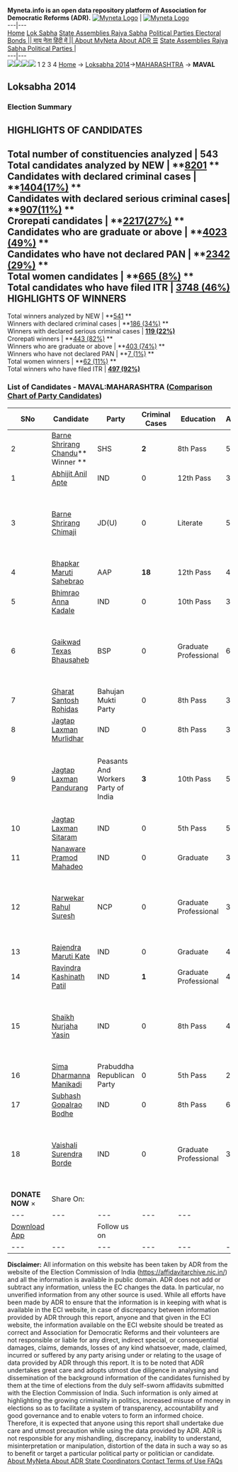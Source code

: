 **Myneta.info is an open data repository platform of Association for Democratic Reforms (ADR).**
[![Myneta Logo](https://www.myneta.info/lib/img/myneta-logo.png)](https://www.myneta.info/) | [![Myneta Logo](https://www.myneta.info/lib/img/adr-logo.png)](https://adrindia.org)  
---|---  
[Home](https://www.myneta.info/) [Lok Sabha](https://www.myneta.info/#ls "Lok Sabha") [ State Assemblies ](https://www.myneta.info/#sa "State Assemblies") [Rajya Sabha](https://www.myneta.info/#rs "Rajya Sabha") [Political Parties ](https://www.myneta.info/party "Political Parties") [ Electoral Bonds ](https://www.myneta.info/electoral_bonds "Electoral Bonds") [ || माय नेता हिंदी में || ](https://translate.google.co.in/translate?prev=hp&hl=en&js=y&u=www.myneta.info&sl=en&tl=hi&history_state0=) [ About MyNeta ](https://adrindia.org/content/about-myneta) [ About ADR ](https://adrindia.org/about-adr/who-we-are) [☰](javascript:void\(0\))
[ State Assemblies ](https://www.myneta.info/#sa "State Assemblies") [ Rajya Sabha ](https://www.myneta.info/#rs "Rajya Sabha") [ Political Parties ](https://www.myneta.info/party "Political Parties")
|   
---|---  
![](https://www.myneta.info/lib/img/banner/banner-1.png)![](https://www.myneta.info/lib/img/banner/banner-2.png)![](https://www.myneta.info/lib/img/banner/banner-3.png)![](https://www.myneta.info/lib/img/banner/banner-4.png)
1  2  3  4 
[Home](https://www.myneta.info/) → [Loksabha 2014](https://www.myneta.info/ls2014/)→[MAHARASHTRA](https://www.myneta.info/ls2014/index.php?action=show_constituencies&state_id=13) → **MAVAL**
### 
## Loksabha 2014
###  Election Summary 
HIGHLIGHTS OF CANDIDATES  
---  
Total number of constituencies analyzed |  543   
Total candidates analyzed by NEW | **[8201](https://www.myneta.info/ls2014/index.php?action=summary&subAction=candidates_analyzed&sort=candidate#summary) **  
Candidates with declared criminal cases | **[1404(17%)](https://www.myneta.info/ls2014/index.php?action=summary&subAction=crime&sort=candidate#summary) **  
Candidates with declared serious criminal cases| **[907(11%)](https://www.myneta.info/ls2014/index.php?action=summary&subAction=serious_crime&sort=candidate#summary) **  
Crorepati candidates | **[2217(27%)](https://www.myneta.info/ls2014/index.php?action=summary&subAction=crorepati&sort=candidate#summary) **  
Candidates who are graduate or above | **[4023 (49%)](https://www.myneta.info/ls2014/index.php?action=summary&subAction=education&sort=candidate#summary) **  
Candidates who have not declared PAN | **[2342 (29%)](https://www.myneta.info/ls2014/index.php?action=summary&subAction=without_pan&sort=candidate#summary) **  
Total women candidates | **[665 (8%)](https://www.myneta.info/ls2014/index.php?action=summary&subAction=women_candidate&sort=candidate#summary) **  
Total candidates who have filed ITR | [**3748 (46%)**](https://www.myneta.info/ls2014/index.php?action=summary&subAction=filed_itr&sort=candidate#summary)  
HIGHLIGHTS OF WINNERS  
---  
Total winners analyzed by NEW | **[541](https://www.myneta.info/ls2014/index.php?action=summary&subAction=winner_analyzed&sort=candidate#summary) **  
Winners with declared criminal cases | **[186 (34%)](https://www.myneta.info/ls2014/index.php?action=summary&subAction=winner_crime&sort=candidate#summary) **  
Winners with declared serious criminal cases | **[119 (22%)](https://www.myneta.info/ls2014/index.php?action=summary&subAction=winner_serious_crime&sort=candidate#summary)**  
Crorepati winners | **[443 (82%)](https://www.myneta.info/ls2014/index.php?action=summary&subAction=winner_crorepati&sort=candidate#summary) **  
Winners who are graduate or above | **[403 (74%)](https://www.myneta.info/ls2014/index.php?action=summary&subAction=winner_education&sort=candidate#summary) **  
Winners who have not declared PAN | **[7 (1%)](https://www.myneta.info/ls2014/index.php?action=summary&subAction=winner_without_pan&sort=candidate#summary) **  
Total women winners | **[62 (11%)](https://www.myneta.info/ls2014/index.php?action=summary&subAction=winner_women&sort=candidate#summary) **  
Total winners who have filed ITR | [**497 (92%)**](https://www.myneta.info/ls2014/index.php?action=summary&subAction=winner_filed_itr&sort=candidate#summary)  
### List of Candidates - MAVAL:MAHARASHTRA ([Comparison Chart of Party Candidates](https://www.myneta.info/ls2014/comparisonchart.php?constituency_id=211))
SNo | Candidate| Party| Criminal Cases| Education| Age| Total Assets| Liabilities  
---|---|---|---|---|---|---|---  
2  | [Barne Shrirang Chandu](https://www.myneta.info/ls2014/candidate.php?candidate_id=3356)** Winner ** | SHS | **2** | 8th Pass| 50 | Rs 66,50,47,926 ~ 66 Crore+ | Rs 1,17,99,786 ~ 1 Crore+  
1  | [Abhijit Anil Apte](https://www.myneta.info/ls2014/candidate.php?candidate_id=3362) | IND | 0 | 12th Pass| 38 | Rs 4,62,306 ~ 4 Lacs+ | Rs 0 ~   
3  | [Barne Shrirang Chimaji](https://www.myneta.info/ls2014/candidate.php?candidate_id=3359) | JD(U) | 0 | Literate| 55 | ![](https://myneta.info/image_v2.php?myneta_folder=ls2014&candidate_id=3359&col=ta) | ![](https://myneta.info/image_v2.php?myneta_folder=ls2014&candidate_id=3359&col=lia)  
4  | [Bhapkar Maruti Sahebrao](https://www.myneta.info/ls2014/candidate.php?candidate_id=3360) | AAP | **18** | 12th Pass| 43 | Rs 1,43,86,607 ~ 1 Crore+ | Rs 1,95,500 ~ 1 Lacs+  
5  | [Bhimrao Anna Kadale](https://www.myneta.info/ls2014/candidate.php?candidate_id=3366) | IND | 0 | 10th Pass| 35 | Rs 17,70,000 ~ 17 Lacs+ | Rs 0 ~   
6  | [Gaikwad Texas Bhausaheb](https://www.myneta.info/ls2014/candidate.php?candidate_id=3354) | BSP | 0 | Graduate Professional| 66 | ![](https://myneta.info/image_v2.php?myneta_folder=ls2014&candidate_id=3354&col=ta) | ![](https://myneta.info/image_v2.php?myneta_folder=ls2014&candidate_id=3354&col=lia)  
7  | [Gharat Santosh Rohidas](https://www.myneta.info/ls2014/candidate.php?candidate_id=3357) | Bahujan Mukti Party | 0 | 8th Pass| 38 | Rs 1,12,00,149 ~ 1 Crore+ | Rs 7,80,879 ~ 7 Lacs+  
8  | [Jagtap Laxman Murlidhar](https://www.myneta.info/ls2014/candidate.php?candidate_id=3363) | IND | 0 | 8th Pass| 34 | Rs 87,461 ~ 87 Thou+ | Rs 0 ~   
9  | [Jagtap Laxman Pandurang](https://www.myneta.info/ls2014/candidate.php?candidate_id=3358) | Peasants And Workers Party of India | **3** | 10th Pass| 51 | ![](https://myneta.info/image_v2.php?myneta_folder=ls2014&candidate_id=3358&col=ta) | ![](https://myneta.info/image_v2.php?myneta_folder=ls2014&candidate_id=3358&col=lia)  
10  | [Jagtap Laxman Sitaram](https://www.myneta.info/ls2014/candidate.php?candidate_id=3364) | IND | 0 | 5th Pass| 55 | Rs 22,10,100 ~ 22 Lacs+ | Rs 0 ~   
11  | [Nanaware Pramod Mahadeo](https://www.myneta.info/ls2014/candidate.php?candidate_id=3365) | IND | 0 | Graduate| 33 | Rs 3,65,491 ~ 3 Lacs+ | Rs 0 ~   
12  | [Narwekar Rahul Suresh](https://www.myneta.info/ls2014/candidate.php?candidate_id=3355) | NCP | 0 | Graduate Professional| 37 | ![](https://myneta.info/image_v2.php?myneta_folder=ls2014&candidate_id=3355&col=ta) | ![](https://myneta.info/image_v2.php?myneta_folder=ls2014&candidate_id=3355&col=lia)  
13  | [Rajendra Maruti Kate](https://www.myneta.info/ls2014/candidate.php?candidate_id=3369) | IND | 0 | Graduate| 48 | Rs 4,02,000 ~ 4 Lacs+ | Rs 0 ~   
14  | [Ravindra Kashinath Patil](https://www.myneta.info/ls2014/candidate.php?candidate_id=3368) | IND | **1** | Graduate Professional| 45 | Rs 1,05,63,000 ~ 1 Crore+ | Rs 0 ~   
15  | [Shaikh Nurjaha Yasin](https://www.myneta.info/ls2014/candidate.php?candidate_id=3371) | IND | 0 | 8th Pass| 40 | ![](https://myneta.info/image_v2.php?myneta_folder=ls2014&candidate_id=3371&col=ta) | ![](https://myneta.info/image_v2.php?myneta_folder=ls2014&candidate_id=3371&col=lia)  
16  | [Sima Dharmanna Manikadi](https://www.myneta.info/ls2014/candidate.php?candidate_id=3361) | Prabuddha Republican Party | 0 | 5th Pass| 26 | Nil | Rs 0 ~   
17  | [Subhash Gopalrao Bodhe](https://www.myneta.info/ls2014/candidate.php?candidate_id=3372) | IND | 0 | 8th Pass| 67 | Rs 50,30,000 ~ 50 Lacs+ | Rs 5,00,000 ~ 5 Lacs+  
18  | [Vaishali Surendra Borde ](https://www.myneta.info/ls2014/candidate.php?candidate_id=3370) | IND | 0 | Graduate Professional| 30 | ![](https://myneta.info/image_v2.php?myneta_folder=ls2014&candidate_id=3370&col=ta) | ![](https://myneta.info/image_v2.php?myneta_folder=ls2014&candidate_id=3370&col=lia)  
|  **DONATE NOW** × |  Share On:  | [](https://api.whatsapp.com/send?text=https%3A%2F%2Fmyneta.info%2Fpunjab2022%2Findex.php%3Faction%3Dshow_constituencies%26state_id%3D19) | [](https://www.facebook.com/sharer/sharer.php?u=https%3A%2F%2Fmyneta.info%2Fpunjab2022%2Findex.php%3Faction%3Dshow_constituencies%26state_id%3D19) | [](https://twitter.com/share?url=https%3A%2F%2Fmyneta.info%2Fpunjab2022%2Findex.php%3Faction%3Dshow_constituencies%26state_id%3D19)  
---|---|---|---|---  
| [ Download App ](https://play.google.com/store/apps/details?id=com.webrosoft.myneta1&pcampaignid=pcampaignidMKT-Other-global-all-co-prtnr-py-PartBadge-Mar2515-1) | [](https://play.google.com/store/apps/details?id=com.webrosoft.myneta1&pcampaignid=pcampaignidMKT-Other-global-all-co-prtnr-py-PartBadge-Mar2515-1) |  Follow us on  | [](https://www.facebook.com/adrindia.org/) | [](https://twitter.com/adrspeaks) | [](https://groups.google.com/g/national-election-watch?hl=en&pli=1) | [](https://www.instagram.com/adrspeaks/) | [](https://www.youtube.com/user/adrspeaks) | [](https://sharechat.com/profile/adrspeaks)  
---|---|---|---|---|---|---|---|---  
**Disclaimer:** All information on this website has been taken by ADR from the website of the Election Commission of India (https://affidavitarchive.nic.in/) and all the information is available in public domain. ADR does not add or subtract any information, unless the EC changes the data. In particular, no unverified information from any other source is used. While all efforts have been made by ADR to ensure that the information is in keeping with what is available in the ECI website, in case of discrepancy between information provided by ADR through this report, anyone and that given in the ECI website, the information available on the ECI website should be treated as correct and Association for Democratic Reforms and their volunteers are not responsible or liable for any direct, indirect special, or consequential damages, claims, demands, losses of any kind whatsoever, made, claimed, incurred or suffered by any party arising under or relating to the usage of data provided by ADR through this report. It is to be noted that ADR undertakes great care and adopts utmost due diligence in analysing and dissemination of the background information of the candidates furnished by them at the time of elections from the duly self-sworn affidavits submitted with the Election Commission of India. Such information is only aimed at highlighting the growing criminality in politics, increased misuse of money in elections so as to facilitate a system of transparency, accountability and good governance and to enable voters to form an informed choice. Therefore, it is expected that anyone using this report shall undertake due care and utmost precaution while using the data provided by ADR. ADR is not responsible for any mishandling, discrepancy, inability to understand, misinterpretation or manipulation, distortion of the data in such a way so as to benefit or target a particular political party or politician or candidate. 
[ About MyNeta ](https://adrindia.org/content/about-myneta) [ About ADR ](https://adrindia.org/about-adr/who-we-are) [ State Coordinators ](https://adrindia.org/about-adr/state-coordinators) [ Contact ](https://adrindia.org/contact-us) [ Terms of Use ](https://adrindia.org/content/adr-terms-use) [ FAQs ](https://adrindia.org/content/faqs)
